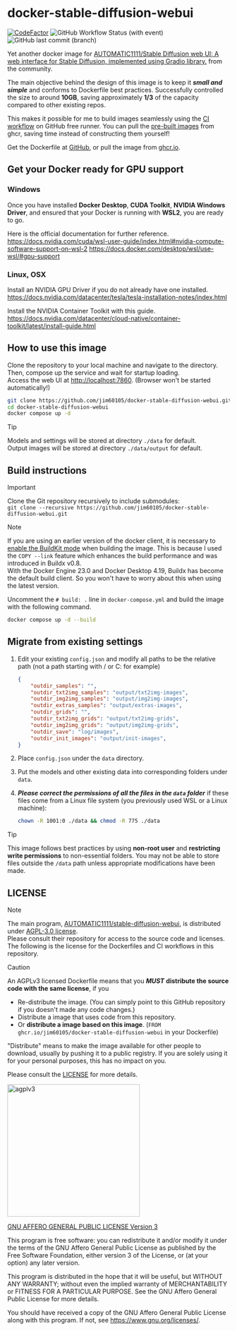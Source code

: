 # docker-stable-diffusion-webui

[![CodeFactor](https://www.codefactor.io/repository/github/jim60105/docker-stable-diffusion-webui/badge?style=for-the-badge)](https://www.codefactor.io/repository/github/jim60105/docker-stable-diffusion-webui) ![GitHub Workflow Status (with event)](https://img.shields.io/github/actions/workflow/status/jim60105/docker-stable-diffusion-webui/docker_publish.yml?label=DOCKER%20BUILD&style=for-the-badge) ![GitHub last commit (branch)](https://img.shields.io/github/last-commit/jim60105/docker-stable-diffusion-webui/master?label=DATE&style=for-the-badge)

Yet another docker image for [AUTOMATIC1111/Stable Diffusion web UI: A web interface for Stable Diffusion, implemented using Gradio library.](https://github.com/AUTOMATIC1111/stable-diffusion-webui) from the community.

The main objective behind the design of this image is to keep it ***small and simple*** and conforms to Dockerfile best practices. Successfully controlled the size to around **10GB**, saving approximately **1/3** of the capacity compared to other existing repos.

This makes it possible for me to build images seamlessly using the [CI workflow](https://github.com/jim60105/docker-stable-diffusion-webui/actions/workflows/docker_publish.yml) on GitHub free runner. You can pull the [pre-built images](https://ghcr.io/jim60105/docker-stable-diffusion-webui) from ghcr, saving time instead of constructing them yourself!

Get the Dockerfile at [GitHub](https://github.com/jim60105/docker-stable-diffusion-webui), or pull the image from [ghcr.io](https://ghcr.io/jim60105/docker-stable-diffusion-webui).

## Get your Docker ready for GPU support

### Windows

Once you have installed **Docker Desktop**, **CUDA Toolkit**, **NVIDIA Windows Driver**, and ensured that your Docker is running with **WSL2**, you are ready to go.

Here is the official documentation for further reference.  
<https://docs.nvidia.com/cuda/wsl-user-guide/index.html#nvidia-compute-software-support-on-wsl-2>
<https://docs.docker.com/desktop/wsl/use-wsl/#gpu-support>

### Linux, OSX

Install an NVIDIA GPU Driver if you do not already have one installed.  
<https://docs.nvidia.com/datacenter/tesla/tesla-installation-notes/index.html>

Install the NVIDIA Container Toolkit with this guide.  
<https://docs.nvidia.com/datacenter/cloud-native/container-toolkit/latest/install-guide.html>

## How to use this image

Clone the repository to your local machine and navigate to the directory.  
Then, compose up the service and wait for startup loading.  
Access the web UI at [http://localhost:7860](http://localhost:7860). (Browser won't be started automatically!)

```bash
git clone https://github.com/jim60105/docker-stable-diffusion-webui.git
cd docker-stable-diffusion-webui
docker compose up -d
```

> [!TIP]  
> Models and settings will be stored at directory `./data` for default.  
> Output images will be stored at directory `./data/output` for default.

## Build instructions

> [!IMPORTANT]  
> Clone the Git repository recursively to include submodules:  
> `git clone --recursive https://github.com/jim60105/docker-stable-diffusion-webui.git`

> [!NOTE]  
> If you are using an earlier version of the docker client, it is necessary to [enable the BuildKit mode](https://docs.docker.com/build/buildkit/#getting-started) when building the image. This is because I used the `COPY --link` feature which enhances the build performance and was introduced in Buildx v0.8.  
> With the Docker Engine 23.0 and Docker Desktop 4.19, Buildx has become the default build client. So you won't have to worry about this when using the latest version.

Uncomment the `# build: .` line in `docker-compose.yml` and build the image with the following command.

```bash
docker compose up -d --build
```

## Migrate from existing settings

1. Edit your existing `config.json` and modify all paths to be the relative path (not a path starting with / or C: for example)

    ```json
    {
        "outdir_samples": "",
        "outdir_txt2img_samples": "output/txt2img-images",
        "outdir_img2img_samples": "output/img2img-images",
        "outdir_extras_samples": "output/extras-images",
        "outdir_grids": "",
        "outdir_txt2img_grids": "output/txt2img-grids",
        "outdir_img2img_grids": "output/img2img-grids",
        "outdir_save": "log/images",
        "outdir_init_images": "output/init-images",
    }
    ```

2. Place `config.json` under the `data` directory.
3. Put the models and other existing data into corresponding folders under `data`.
4. ***Please correct the permissions of all the files in the `data` folder*** if these files come from a Linux file system (you previously used WSL or a Linux machine):

    ```sh
    chown -R 1001:0 ./data && chmod -R 775 ./data
    ```

> [!TIP]  
> This image follows best practices by using **non-root user** and **restricting write permissions** to non-essential folders. You may not be able to store files outside the `/data` path unless appropriate modifications have been made.

## LICENSE

> [!NOTE]  
> The main program, [AUTOMATIC1111/stable-diffusion-webui](https://github.com/AUTOMATIC1111/stable-diffusion-webui), is distributed under [AGPL-3.0 license](https://github.com/AUTOMATIC1111/stable-diffusion-webui/blob/master/LICENSE.txt).  
> Please consult their repository for access to the source code and licenses.  
> The following is the license for the Dockerfiles and CI workflows in this repository.

> [!CAUTION]
> An AGPLv3 licensed Dockerfile means that you _**MUST**_ **distribute the source code with the same license**, if you
>
> - Re-distribute the image. (You can simply point to this GitHub repository if you doesn't made any code changes.)
> - Distribute a image that uses code from this repository.
> - Or **distribute a image based on this image**. (`FROM ghcr.io/jim60105/docker-stable-diffusion-webui` in your Dockerfile)
>
> "Distribute" means to make the image available for other people to download, usually by pushing it to a public registry. If you are solely using it for your personal purposes, this has no impact on you.
>
> Please consult the [LICENSE](LICENSE) for more details.

<img src="https://github.com/jim60105/docker-stable-diffusion-webui/assets/16995691/a12d2791-048f-4b8d-87f8-96c88c9ef310" alt="agplv3" width="300" />

[GNU AFFERO GENERAL PUBLIC LICENSE Version 3](/LICENSE)

This program is free software: you can redistribute it and/or modify it under the terms of the GNU Affero General Public License as published by the Free Software Foundation, either version 3 of the License, or (at your option) any later version.

This program is distributed in the hope that it will be useful, but WITHOUT ANY WARRANTY; without even the implied warranty of MERCHANTABILITY or FITNESS FOR A PARTICULAR PURPOSE. See the GNU Affero General Public License for more details.

You should have received a copy of the GNU Affero General Public License along with this program. If not, see <https://www.gnu.org/licenses/>.
